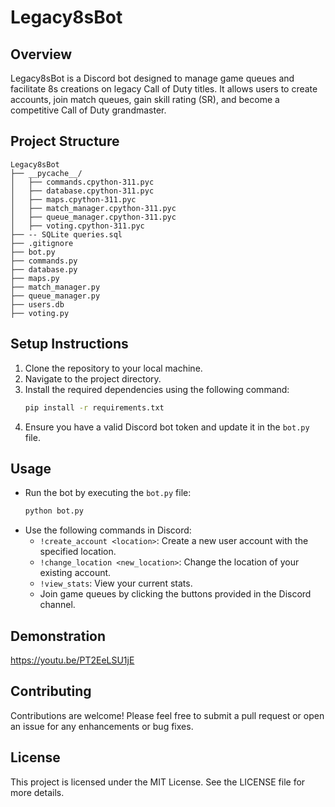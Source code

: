 # Legacy8sBot

## Overview
Legacy8sBot is a Discord bot designed to manage game queues and facilitate 8s creations on legacy Call of Duty titles. It allows users to create accounts, join match queues, gain skill rating (SR), and become a competitive Call of Duty grandmaster.

## Project Structure
```
Legacy8sBot
├── __pycache__/
│   ├── commands.cpython-311.pyc
│   ├── database.cpython-311.pyc
│   ├── maps.cpython-311.pyc
│   ├── match_manager.cpython-311.pyc
│   ├── queue_manager.cpython-311.pyc
│   ├── voting.cpython-311.pyc
├── -- SQLite queries.sql
├── .gitignore
├── bot.py
├── commands.py
├── database.py
├── maps.py
├── match_manager.py
├── queue_manager.py
├── users.db
├── voting.py
```

## Setup Instructions
1. Clone the repository to your local machine.
2. Navigate to the project directory.
3. Install the required dependencies using the following command:
   ```sh
   pip install -r requirements.txt
   ```
4. Ensure you have a valid Discord bot token and update it in the `bot.py` file.

## Usage
- Run the bot by executing the `bot.py` file:
  ```sh
  python bot.py
  ```
- Use the following commands in Discord:
  - `!create_account <location>`: Create a new user account with the specified location.
  - `!change_location <new_location>`: Change the location of your existing account.
  - `!view_stats`: View your current stats.
  - Join game queues by clicking the buttons provided in the Discord channel.
 
## Demonstration

https://youtu.be/PT2EeLSU1jE

## Contributing
Contributions are welcome! Please feel free to submit a pull request or open an issue for any enhancements or bug fixes.

## License
This project is licensed under the MIT License. See the LICENSE file for more details.
